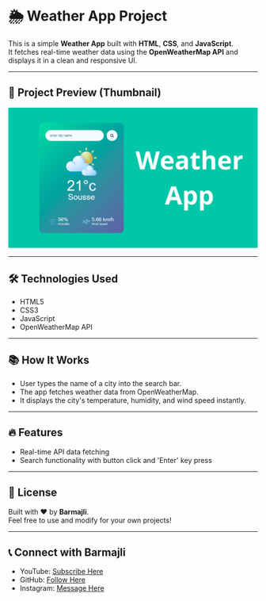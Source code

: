 # 🌦️ Weather App Project

This is a simple **Weather App** built with **HTML**, **CSS**, and **JavaScript**.  
It fetches real-time weather data using the **OpenWeatherMap API** and displays it in a clean and responsive UI.

---

## 📸 Project Preview (Thumbnail)

![Weather App Preview](img/weatherapp.png)

---

## 🛠️ Technologies Used

- HTML5
- CSS3
- JavaScript
- OpenWeatherMap API

---

## 📚 How It Works

- User types the name of a city into the search bar.
- The app fetches weather data from OpenWeatherMap.
- It displays the city's temperature, humidity, and wind speed instantly.

---

## 🔥 Features

- Real-time API data fetching
- Search functionality with button click and 'Enter' key press

---

## 📄 License

Built with ❤️ by **Barmajli**.  
Feel free to use and modify for your own projects!

---

## 📞 Connect with Barmajli

- YouTube: [Subscribe Here](https://www.youtube.com/@Barmajli)
- GitHub: [Follow Here](https://github.com/aziz-chniti)
- Instagram: [Message Here](https://www.instagram.com/barmajli)
